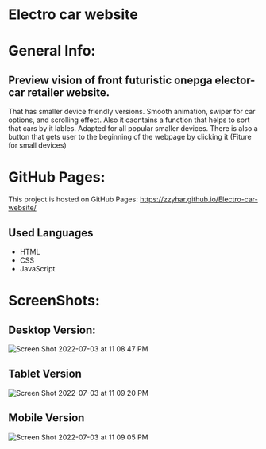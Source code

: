 # Electro car website

# General Info: 

## Preview vision of front futuristic onepga elector-car retailer website. 
That has smaller device friendly versions. Smooth animation, 
swiper for car options, and scrolling effect. Also it caontains 
a function that helps to sort that cars by it lables. Adapted 
for all popular smaller devices. There is also a button that gets user 
to the beginning of the webpage by clicking it (Fiture for small devices)

# GitHub Pages: 

This project is hosted on GitHub Pages: https://zzyhar.github.io/Electro-car-website/

## Used Languages 
  - HTML
  - CSS
  - JavaScript

# ScreenShots: 

## Desktop Version: 
![Screen Shot 2022-07-03 at 11 08 47 PM](https://user-images.githubusercontent.com/93952085/177075230-8a44d238-78d2-45a8-9a47-80b4187c109d.png)
## Tablet Version
![Screen Shot 2022-07-03 at 11 09 20 PM](https://user-images.githubusercontent.com/93952085/177075235-c5bcadb5-6cfe-4303-a777-9507cec01cc5.png)
## Mobile Version
![Screen Shot 2022-07-03 at 11 09 05 PM](https://user-images.githubusercontent.com/93952085/177075232-20a41574-f21a-4330-ba79-fcaf3e7937cf.png)







